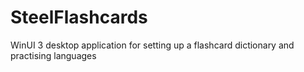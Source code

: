 # SteelFlashcards
WinUI 3 desktop application for setting up a flashcard dictionary and practising languages
